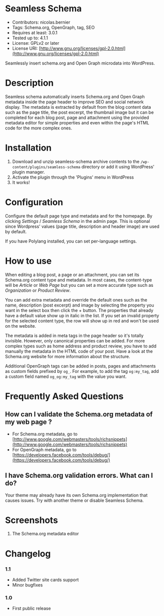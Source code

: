 Seamless Schema
===============

* Contributors: nicolas.bernier
* Tags: Schema.org, OpenGraph, tag, SEO
* Requires at least: 3.0.1
* Tested up to: 4.1.1
* License: GPLv2 or later
* License URI: [http://www.gnu.org/licenses/gpl-2.0.html](http://www.gnu.org/licenses/gpl-2.0.html)

Seamlessly insert schema.org and Open Graph microdata into WordPress.

Description
===========

Seamless schema automatically inserts Schema.org and Open Graph metadata inside the page header to improve SEO and social network display. The metadata is extracted by default from the blog content data such as the page title, the post excerpt, the thumbnail image but it can be completed for each blog post, page and attachment using the provided metadata editor for simple properties and even within the page's HTML code for the more complex ones.

Installation
============

1. Download and unzip seamless-schema archive contents to the `/wp-content/plugins/seamless-schema` directory or add it using WordPress' plugin manager.
2. Activate the plugin through the 'Plugins' menu in WordPress
3. It works!

Configuration
=============

Configure the default page type and metadata and for the homepage. By clicking *Settings* / *Seamless Schema* in the admin page. This is optional since Wordpress' values (page title, description and header image) are used by default.

If you have Polylang installed, you can set per-language settings.

How to use
==========

When editing a blog post, a page or an attachment, you can set its Schema.org content type and metadata. In most cases, the content-type will be *Article* or *Web Page* but you can set a more accurate type such as *Organization* or *Product Review*.

You can add extra metadata and override the default ones such as the name, description (post excerpt) and image by selecting the property you want in the select box then click the + button. The properties that already have a default value show up in italic in the list. If you set an invalid property for the selected content type, the row will show up in red and won't be used on the website.

The metadata is added in meta tags in the page header so it's totally invisible. However, only canonical properties can be added. For more complex types such as home address and product review, you have to add manually the metadata in the HTML code of your post. Have a look at the Schema.org website for more information about the structure.

Additional OpenGraph tags can be added in posts, pages and attachments as custom fields prefixed by `og_`. For example, to add the tag `og:my_tag`, add a custom field named `og_og:my_tag` with the value you want.

Frequently Asked Questions
==========================

How can I validate the Schema.org metadata of my web page ?
-----------------------------------------------------------

* For Schema.org metadata, go to [http://www.google.com/webmasters/tools/richsnippets](http://www.google.com/webmasters/tools/richsnippets)
* For OpenGraph metadata, go to [https://developers.facebook.com/tools/debug/](https://developers.facebook.com/tools/debug/)

I have Schema.org validation errors. What can I do?
---------------------------------------------------

Your theme may already have its own Schema.org implementation that causes issues. Try with another theme or disable Seamless Schema.

Screenshots
===========

1. The Schema.org metadata editor

Changelog
=========

### 1.1

* Added Twitter site cards support
* Minor bugfixes

### 1.0

* First public release